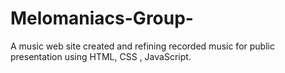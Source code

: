 # Melomaniacs-Group-
A music web site created and refining recorded music for public presentation using HTML, CSS , JavaScript.

